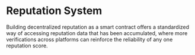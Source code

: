 # Reputation System
Building decentralized reputation as a smart contract offers a standardized
way of accessing reputation data that has been accumulated, where more
verifications across platforms can reinforce the reliability of any one reputation score.

